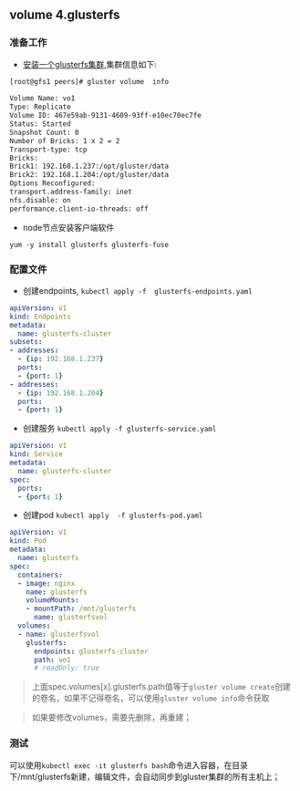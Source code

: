 ## volume 4.glusterfs


### 准备工作

* [安装一个glusterfs集群](https://www.jianshu.com/p/a06bad72b2b2),集群信息如下:

```bash
[root@gfs1 peers]# gluster volume  info 
 
Volume Name: vo1
Type: Replicate
Volume ID: 467e59ab-9131-4609-93ff-e10ec70ec7fe
Status: Started
Snapshot Count: 0
Number of Bricks: 1 x 2 = 2
Transport-type: tcp
Bricks:
Brick1: 192.168.1.237:/opt/gluster/data
Brick2: 192.168.1.204:/opt/gluster/data
Options Reconfigured:
transport.address-family: inet
nfs.disable: on
performance.client-io-threads: off
```


* node节点安装客户端软件

```
yum -y install glusterfs glusterfs-fuse
```

### 配置文件

* 创建endpoints, ``kubectl apply -f  glusterfs-endpoints.yaml``      

```yaml
apiVersion: v1
kind: Endpoints
metadata: 
  name: glusterfs-cluster
subsets:
- addresses:
  - {ip: 192.168.1.237}
  ports:
  - {port: 1}
- addresses:
  - {ip: 192.168.1.204}
  ports:
  - {port: 1}
```

* 创建服务  `` kubectl apply -f glusterfs-service.yaml ``

```yaml
apiVersion: v1
kind: Service
metadata: 
  name: glusterfs-cluster
spec:
  ports:
  - {port: 1}
```

* 创建pod ``kubectl apply  -f glusterfs-pod.yaml``    

```yaml
apiVersion: v1
kind: Pod
metadata:
  name: glusterfs
spec:
  containers:
  - image: nginx
    name: glusterfs
    volumeMounts:
    - mountPath: /mnt/glusterfs
      name: glusterfsvol
  volumes:
  - name: glusterfsvol
    glusterfs:
      endpoints: glusterfs-cluster
      path: vo1
      # readOnly: true
```


> 上面spec.volumes[x].glusterfs.path值等于``gluster volume create``创建的卷名，如果不记得卷名，可以使用``gluster volume info``命令获取

> 如果要修改volumes，需要先删除，再重建；

### 测试

可以使用``kubectl exec -it glusterfs bash``命令进入容器，在目录下/mnt/glusterfs新建，编辑文件，会自动同步到gluster集群的所有主机上；

